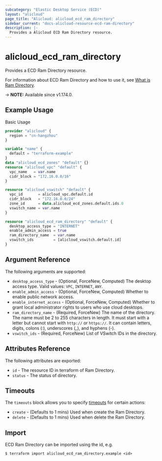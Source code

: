 ```yaml
---
subcategory: "Elastic Desktop Service (ECD)"
layout: "alicloud"
page_title: "Alicloud: alicloud_ecd_ram_directory"
sidebar_current: "docs-alicloud-resource-ecd-ram-directory"
description: |-
  Provides a Alicloud ECD Ram Directory resource.
---
```


# alicloud_ecd_ram_directory

Provides a ECD Ram Directory resource.

For information about ECD Ram Directory and how to use it, see [What is Ram Directory](https://www.alibabacloud.com/help/en/wuying-workspace/developer-reference/api-ecd-2020-09-30-createramdirectory).

-> **NOTE:** Available since v1.174.0.

## Example Usage

Basic Usage

```terraform
provider "alicloud" {
  region = "cn-hangzhou"
}

variable "name" {
  default = "terraform-example"
}
data "alicloud_ecd_zones" "default" {}
resource "alicloud_vpc" "default" {
  vpc_name   = var.name
  cidr_block = "172.16.0.0/16"
}

resource "alicloud_vswitch" "default" {
  vpc_id       = alicloud_vpc.default.id
  cidr_block   = "172.16.0.0/24"
  zone_id      = data.alicloud_ecd_zones.default.ids.0
  vswitch_name = var.name
}

resource "alicloud_ecd_ram_directory" "default" {
  desktop_access_type = "INTERNET"
  enable_admin_access = true
  ram_directory_name  = var.name
  vswitch_ids         = [alicloud_vswitch.default.id]
}
```
## Argument Reference

The following arguments are supported:

* `desktop_access_type` - (Optional, ForceNew, Computed) The desktop access type. Valid values: `VPC`, `INTERNET`, `ANY`.
* `enable_admin_access` - (Optional, ForceNew, Computed) Whether to enable public network access.
* `enable_internet_access` - (Optional, ForceNew, Computed) Whether to grant local administrator rights to users who use cloud desktops.
* `ram_directory_name` - (Required, ForceNew) The name of the directory. The name must be 2 to 255 characters in length. It must start with a letter but cannot start with `http://` or `https://`. It can contain letters, digits, colons (:), underscores (_), and hyphens (-).
* `vswitch_ids` - (Required, ForceNew) List of VSwitch IDs in the directory.

## Attributes Reference

The following attributes are exported:

* `id` - The resource ID in terraform of Ram Directory.
* `status` - The status of directory.

## Timeouts

The `timeouts` block allows you to specify [timeouts](https://www.terraform.io/docs/configuration-0-11/resources.html#timeouts) for certain actions:

* `create` - (Defaults to 1 mins) Used when create the Ram Directory.
* `delete` - (Defaults to 1 mins) Used when delete the Ram Directory.


## Import

ECD Ram Directory can be imported using the id, e.g.

```shell
$ terraform import alicloud_ecd_ram_directory.example <id>
```